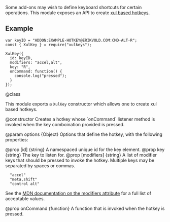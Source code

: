 <!-- contributed by Erik Vold [erikvvold@gmail.com]  -->

Some add-ons may wish to define keyboard shortcuts for certain operations. This
module exposes an API to create
[xul based hotkeys](https://developer.mozilla.org/en/XUL/key).

## Example ##

    var keyID = "ADDON:EXAMPLE-HOTKEY@ERIKVOLD.COM:CMD-ALT-R";
    const { XulKey } = require("xulkeys");

    XulKey({
      id: keyID,
      modifiers: "accel,alt",
      key: "R",
      onCommand: function() {
        console.log("pressed");
      }
    });

<api name="XulKey">
@class

This module exports a `XulKey` constructor which allows one to create xul based
hotkeys.

<api name="XulKey">
@constructor
Creates a hotkey whose `onCommand` listener method is invoked when the key
comboination provided is pressed.

@param options {Object}
  Options that define the hotkey, with the following properties:

@prop [id] {string}
  A namespaced unique id for the key element.
@prop key {string}
  The key to listen for.
@prop [modifiers] {string}
  A list of modifier keys that should be pressed to invoke the hotkey.
  Multiple keys may be separated by spaces or commas.

      "accel"
      "meta,shift"
      "control alt"

  See the [MDN documentation on the modifiers
  attribute](https://developer.mozilla.org/en/XUL/Attribute/modifiers) for a
  full list of acceptable values.

@prop onCommand {function}
  A function that is invoked when the hotkey is pressed.
</api>

</api>
